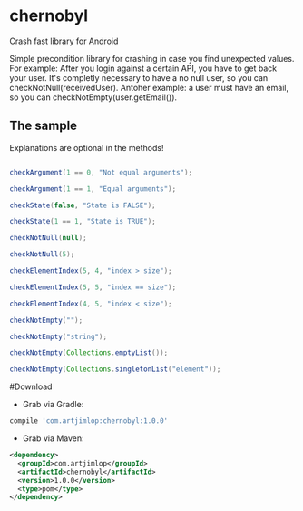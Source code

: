 # chernobyl
Crash fast library for Android

Simple precondition library for crashing in case you find unexpected values. For example: After you login against a certain API, you have to get back your user. It's completly necessary to have a no null user, so you can checkNotNull(receivedUser). Antoher example: a user must have an email, so you can checkNotEmpty(user.getEmail()).  
 
The sample
----------

Explanations are optional in the methods!

```java

checkArgument(1 == 0, "Not equal arguments");

checkArgument(1 == 1, "Equal arguments");

checkState(false, "State is FALSE");

checkState(1 == 1, "State is TRUE");

checkNotNull(null);

checkNotNull(5);

checkElementIndex(5, 4, "index > size");

checkElementIndex(5, 5, "index == size");

checkElementIndex(4, 5, "index < size");

checkNotEmpty("");

checkNotEmpty("string");

checkNotEmpty(Collections.emptyList());

checkNotEmpty(Collections.singletonList("element"));

```

#Download

* Grab via Gradle:
```groovy
compile 'com.artjimlop:chernobyl:1.0.0'
```
* Grab via Maven:
```xml
<dependency>
  <groupId>com.artjimlop</groupId>
  <artifactId>chernobyl</artifactId>
  <version>1.0.0</version>
  <type>pom</type>
</dependency>
```
